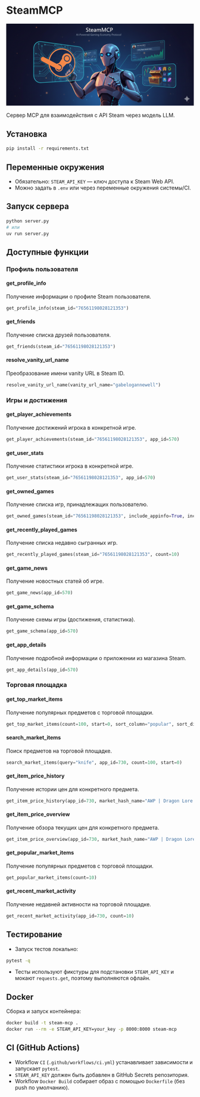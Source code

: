 # SteamMCP

![img.png](misc%2Fimg.png)

Сервер MCP для взаимодействия с API Steam через модель LLM.

## Установка

```bash
pip install -r requirements.txt
```

## Переменные окружения

- Обязательно: `STEAM_API_KEY` — ключ доступа к Steam Web API.
- Можно задать в `.env` или через переменные окружения системы/CI.

## Запуск сервера

```bash
python server.py
# или
uv run server.py
```

## Доступные функции

### Профиль пользователя

#### get_profile_info
Получение информации о профиле Steam пользователя.

```python
get_profile_info(steam_id="76561198028121353")
```

#### get_friends
Получение списка друзей пользователя.

```python
get_friends(steam_id="76561198028121353")
```

#### resolve_vanity_url_name
Преобразование имени vanity URL в Steam ID.

```python
resolve_vanity_url_name(vanity_url_name="gabelogannewell")
```

### Игры и достижения

#### get_player_achievements
Получение достижений игрока в конкретной игре.

```python
get_player_achievements(steam_id="76561198028121353", app_id=570)
```

#### get_user_stats
Получение статистики игрока в конкретной игре.

```python
get_user_stats(steam_id="76561198028121353", app_id=570)
```

#### get_owned_games
Получение списка игр, принадлежащих пользователю.

```python
get_owned_games(steam_id="76561198028121353", include_appinfo=True, include_played_free_games=True)
```

#### get_recently_played_games
Получение списка недавно сыгранных игр.

```python
get_recently_played_games(steam_id="76561198028121353", count=10)
```

#### get_game_news
Получение новостных статей об игре.

```python
get_game_news(app_id=570)
```

#### get_game_schema
Получение схемы игры (достижения, статистика).

```python
get_game_schema(app_id=570)
```

#### get_app_details
Получение подробной информации о приложении из магазина Steam.

```python
get_app_details(app_id=570)
```

### Торговая площадка

#### get_top_market_items
Получение популярных предметов с торговой площадки.

```python
get_top_market_items(count=100, start=0, sort_column="popular", sort_dir="desc")
```

#### search_market_items
Поиск предметов на торговой площадке.

```python
search_market_items(query="knife", app_id=730, count=100, start=0)
```

#### get_item_price_history
Получение истории цен для конкретного предмета.

```python
get_item_price_history(app_id=730, market_hash_name="AWP | Dragon Lore (Factory New)")
```

#### get_item_price_overview
Получение обзора текущих цен для конкретного предмета.

```python
get_item_price_overview(app_id=730, market_hash_name="AWP | Dragon Lore (Factory New)", currency=1)
```

#### get_popular_market_items
Получение популярных предметов с торговой площадки.

```python
get_popular_market_items(count=10)
```

#### get_recent_market_activity
Получение недавней активности на торговой площадке.

```python
get_recent_market_activity(app_id=730, count=10)
```

## Тестирование

- Запуск тестов локально:

```bash
pytest -q
```

- Тесты используют фикстуры для подстановки `STEAM_API_KEY` и мокают `requests.get`, поэтому выполняются офлайн.

## Docker

Сборка и запуск контейнера:

```bash
docker build -t steam-mcp .
docker run --rm -e STEAM_API_KEY=your_key -p 8000:8000 steam-mcp
```

## CI (GitHub Actions)

- Workflow `CI` (`.github/workflows/ci.yml`) устанавливает зависимости и запускает `pytest`.
- `STEAM_API_KEY` должен быть добавлен в GitHub Secrets репозитория.
- Workflow `Docker Build` собирает образ с помощью `Dockerfile` (без push по умолчанию).
